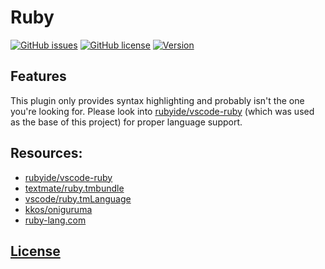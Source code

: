 # Ruby 
[![GitHub issues](https://img.shields.io/github/issues/dunstontc/vscode-ruby-syntax.svg)](https://github.com/dunstontc/vscode-ruby-syntax/issues)
[![GitHub license](https://img.shields.io/badge/license-MIT-blue.svg)](https://github.com/dunstontc/vscode-ruby-syntax/blob/master/LICENSE) 
[![Version](https://vsmarketplacebadge.apphb.com/version-short/dunstontc.vscode-ruby-syntax.svg?style=flat&color=blue)](https://marketplace.visualstudio.com/items?itemName=dunstontc.vscode-ruby-syntax)
<!-- [![Installs](https://vsmarketplacebadge.apphb.com/installs-short/dunstontc.vscode-ruby-syntax.svg?style=flat&color=blue)](https://marketplace.visualstudio.com/items?itemName=dunstontc.vscode-ruby-syntax) -->

## Features

This plugin only provides syntax highlighting and probably isn't the one you're looking for. Please look into [rubyide/vscode-ruby](https://github.com/rubyide/vscode-ruby) (which was used as the base of this project) for proper language support.

## Resources:
- [rubyide/vscode-ruby](https://github.com/rubyide/vscode-ruby/blob/master/syntaxes/ruby.cson.json)
- [textmate/ruby.tmbundle](https://github.com/textmate/ruby.tmbundle/blob/master/Syntaxes/Ruby.plist)
- [vscode/ruby.tmLanguage](https://github.com/Microsoft/vscode/blob/master/extensions/ruby/syntaxes/ruby.tmLanguage.json)
- [kkos/oniguruma](https://github.com/kkos/oniguruma/blob/master/doc/RE)
- [ruby-lang.com](https://www.ruby-lang.org/en/)
<!-- - [atom/language-ruby](https://github.com/atom/language-ruby/blob/master/grammars/ruby.cson) -->
<!-- - Also:
  - http://teohm.com/blog/start-using-ruby-percent-notation/
  - https://simpleror.wordpress.com/2009/03/15/q-q-w-w-x-r-s/
  - https://en.wikibooks.org/wiki/Ruby_Programming/Syntax/Literals
  - https://apidock.com/ruby/String/%25
  - https://apidock.com/ruby/Kernel/sprintf
  - http://ruby-doc.org/core-2.0.0/Kernel.html#method-i-sprintf -->


## [License](https://github.com/dunstontc/vscode-ruby-syntax/blob/master/LICENSE)

